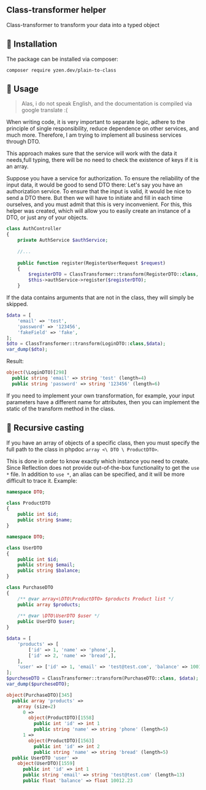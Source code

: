 ## Class-transformer helper

Class-transformer to transform your data into a typed object

## :scroll: **Installation**
The package can be installed via composer:
```
composer require yzen.dev/plain-to-class
```

## :scroll: **Usage**
> Alas, i do not speak English, and the documentation is compiled via google translate :( 

When writing code, it is very important to separate logic, adhere to the principle of single responsibility, reduce dependence on other services, and much more.
Therefore, I am trying to implement all business services through DTO.

This approach makes sure that the service will work with the data it needs,full typing, there will be no need to check the existence of keys if it is an array.

Suppose you have a service for authorization. To ensure the reliability of the input data, it would be good to send DTO there:
Let's say you have an authorization service. To ensure that the input is valid, it would be nice to send a DTO there. But then we will have to initiate and fill in each time ourselves, and you must admit that this is very inconvenient.
For this, this helper was created, which will allow you to easily create an instance of a DTO, or just any of your objects.
```php
class AuthController
{
    private AuthService $authService;
    
    //...
    
    public function register(RegisterUserRequest $request)
    {
        $registerDTO = ClassTransformer::transform(RegisterDTO::class, $request->toArray());
        $this->authService->register($registerDTO);
    }
```

If the data contains arguments that are not in the class, they will simply be skipped.

```php 
$data = [
    'email' => 'test',
    'password' => '123456',
    'fakeField' => 'fake',
];
$dto = ClassTransformer::transform(LoginDTO::class,$data);
var_dump($dto);
```
Result:
```php
object(\LoginDTO)[298]
  public string 'email' => string 'test' (length=4)
  public string 'password' => string '123456' (length=6)
```

If you need to implement your own transformation, for example, your input parameters have a different name for attributes, then you can implement the static of the transform method in the class.

## :scroll: **Recursive casting**

If you have an array of objects of a specific class, then you must specify the full path to the class in phpdoc `array <\ DTO \ ProductDTO>`.

This is done in order to know exactly which instance you need to create. Since Reflection does not provide out-of-the-box functionality to get the `use *` file. In addition to `use *`, an alias can be specified, and it will be more difficult to trace it.
Example:
```php
namespace DTO;

class ProductDTO
{
    public int $id;
    public string $name;
}
```
```php
namespace DTO;

class UserDTO
{
    public int $id;
    public string $email;
    public string $balance;
}
```

```php
class PurchaseDTO
{
    /** @var array<\DTO\ProductDTO> $products Product list */
    public array $products;
        
    /** @var \DTO\UserDTO $user */
    public UserDTO $user;
}
```

```php
$data = [
    'products' => [
        ['id' => 1, 'name' => 'phone',],
        ['id' => 2, 'name' => 'bread',],
    ],
    'user' => ['id' => 1, 'email' => 'test@test.com', 'balance' => 10012.23,],
];
$purcheseDTO = ClassTransformer::transform(PurchaseDTO::class, $data);
var_dump($purcheseDTO);
```

```php
object(PurchaseDTO)[345]
  public array 'products' => 
    array (size=2)
      0 => 
        object(ProductDTO)[1558]
          public int 'id' => int 1
          public string 'name' => string 'phone' (length=5)
      1 => 
        object(ProductDTO)[1563]
          public int 'id' => int 2
          public string 'name' => string 'bread' (length=5)
  public UserDTO 'user' => 
    object(UserDTO)[1559]
      public int 'id' => int 1
      public string 'email' => string 'test@test.com' (length=13)
      public float 'balance' => float 10012.23
```

